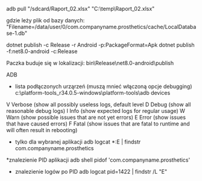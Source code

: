 adb pull "/sdcard/Raport_02.xlsx" "C:\temp\Raport_02.xlsx"


gdzie leży plik od bazy danych: "Filename=/data/user/0/com.companyname.prosthetics/cache/LocalDatabase-1.db"

dotnet publish -c Release -r Android -p:PackageFormat=Apk
dotnet publish -f:net8.0-android -c:Release

Paczka buduje się w lokalizacji: bin\Release\net8.0-android\publish


ADB
* lista podłączonych urząrzeń (muszą mnieć włączoną opcje debugging)
c:\platform-tools_r34.0.5-windows\platform-tools\adb devices

V    Verbose (show all possibly useless logs, default level
D    Debug (show all reasonable debug logs)
I    Info (show expected logs for regular usage)
W    Warn (show possible issues that are not yet errors)
E    Error (show issues that have caused errors)
F    Fatal (show issues that are fatal to runtime and will often result in rebooting)

* tylko dla wybranej aplikacji
adb logcat *:E | findstr com.companyname.prosthetics

*znalezienie PID aplikacji
adb shell pidof 'com.companyname.prosthetics'

* znalezienie logów po PID
adb logcat pid=1422 | findstr /L "E" 